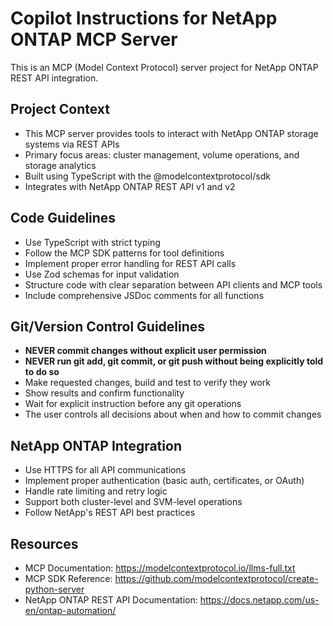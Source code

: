 # Copilot Instructions for NetApp ONTAP MCP Server

<!-- Use this file to provide workspace-specific custom instructions to Copilot. For more details, visit https://code.visualstudio.com/docs/copilot/copilot-customization#_use-a-githubcopilotinstructionsmd-file -->

This is an MCP (Model Context Protocol) server project for NetApp ONTAP REST API integration.

## Project Context
- This MCP server provides tools to interact with NetApp ONTAP storage systems via REST APIs
- Primary focus areas: cluster management, volume operations, and storage analytics
- Built using TypeScript with the @modelcontextprotocol/sdk
- Integrates with NetApp ONTAP REST API v1 and v2

## Code Guidelines
- Use TypeScript with strict typing
- Follow the MCP SDK patterns for tool definitions
- Implement proper error handling for REST API calls
- Use Zod schemas for input validation
- Structure code with clear separation between API clients and MCP tools
- Include comprehensive JSDoc comments for all functions

## Git/Version Control Guidelines
- **NEVER commit changes without explicit user permission**
- **NEVER run git add, git commit, or git push without being explicitly told to do so**
- Make requested changes, build and test to verify they work
- Show results and confirm functionality
- Wait for explicit instruction before any git operations
- The user controls all decisions about when and how to commit changes

## NetApp ONTAP Integration
- Use HTTPS for all API communications
- Implement proper authentication (basic auth, certificates, or OAuth)
- Handle rate limiting and retry logic
- Support both cluster-level and SVM-level operations
- Follow NetApp's REST API best practices

## Resources
- MCP Documentation: https://modelcontextprotocol.io/llms-full.txt
- MCP SDK Reference: https://github.com/modelcontextprotocol/create-python-server
- NetApp ONTAP REST API Documentation: https://docs.netapp.com/us-en/ontap-automation/
